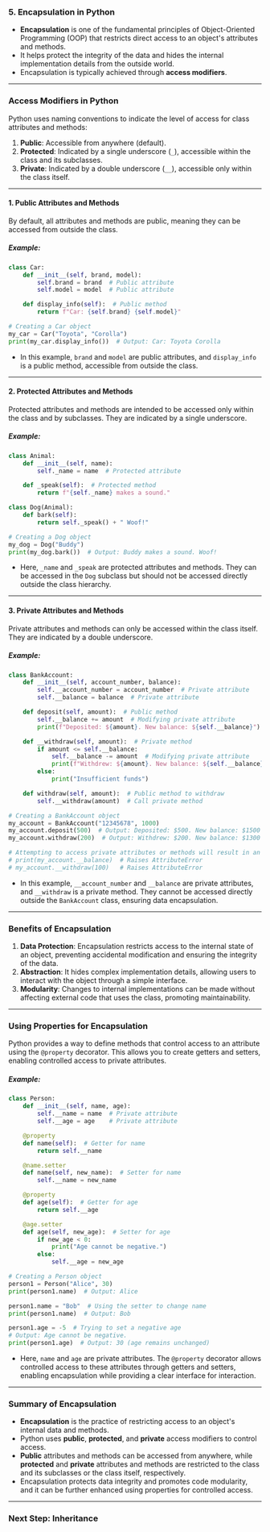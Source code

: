 ### **5. Encapsulation in Python**

- **Encapsulation** is one of the fundamental principles of Object-Oriented Programming (OOP) that restricts direct access to an object's attributes and methods. 
- It helps protect the integrity of the data and hides the internal implementation details from the outside world. 
- Encapsulation is typically achieved through **access modifiers**.

---

### **Access Modifiers in Python**

Python uses naming conventions to indicate the level of access for class attributes and methods:
1. **Public**: Accessible from anywhere (default).
2. **Protected**: Indicated by a single underscore (`_`), accessible within the class and its subclasses.
3. **Private**: Indicated by a double underscore (`__`), accessible only within the class itself.

---

#### **1. Public Attributes and Methods**

By default, all attributes and methods are public, meaning they can be accessed from outside the class.

##### **Example:**
```python
class Car:
    def __init__(self, brand, model):
        self.brand = brand  # Public attribute
        self.model = model  # Public attribute

    def display_info(self):  # Public method
        return f"Car: {self.brand} {self.model}"

# Creating a Car object
my_car = Car("Toyota", "Corolla")
print(my_car.display_info())  # Output: Car: Toyota Corolla
```
- In this example, `brand` and `model` are public attributes, and `display_info` is a public method, accessible from outside the class.

---

#### **2. Protected Attributes and Methods**

Protected attributes and methods are intended to be accessed only within the class and by subclasses. They are indicated by a single underscore.

##### **Example:**
```python
class Animal:
    def __init__(self, name):
        self._name = name  # Protected attribute

    def _speak(self):  # Protected method
        return f"{self._name} makes a sound."

class Dog(Animal):
    def bark(self):
        return self._speak() + " Woof!"

# Creating a Dog object
my_dog = Dog("Buddy")
print(my_dog.bark())  # Output: Buddy makes a sound. Woof!
```
- Here, `_name` and `_speak` are protected attributes and methods. They can be accessed in the `Dog` subclass but should not be accessed directly outside the class hierarchy.

---

#### **3. Private Attributes and Methods**

Private attributes and methods can only be accessed within the class itself. They are indicated by a double underscore.

##### **Example:**
```python
class BankAccount:
    def __init__(self, account_number, balance):
        self.__account_number = account_number  # Private attribute
        self.__balance = balance  # Private attribute

    def deposit(self, amount):  # Public method
        self.__balance += amount  # Modifying private attribute
        print(f"Deposited: ${amount}. New balance: ${self.__balance}")

    def __withdraw(self, amount):  # Private method
        if amount <= self.__balance:
            self.__balance -= amount  # Modifying private attribute
            print(f"Withdrew: ${amount}. New balance: ${self.__balance}")
        else:
            print("Insufficient funds")

    def withdraw(self, amount):  # Public method to withdraw
        self.__withdraw(amount)  # Call private method

# Creating a BankAccount object
my_account = BankAccount("12345678", 1000)
my_account.deposit(500)  # Output: Deposited: $500. New balance: $1500
my_account.withdraw(200)  # Output: Withdrew: $200. New balance: $1300

# Attempting to access private attributes or methods will result in an AttributeError
# print(my_account.__balance)  # Raises AttributeError
# my_account.__withdraw(100)   # Raises AttributeError
```
- In this example, `__account_number` and `__balance` are private attributes, and `__withdraw` is a private method. They cannot be accessed directly outside the `BankAccount` class, ensuring data encapsulation.

---

### **Benefits of Encapsulation**

1. **Data Protection**: Encapsulation restricts access to the internal state of an object, preventing accidental modification and ensuring the integrity of the data.
2. **Abstraction**: It hides complex implementation details, allowing users to interact with the object through a simple interface.
3. **Modularity**: Changes to internal implementations can be made without affecting external code that uses the class, promoting maintainability.

---

### **Using Properties for Encapsulation**

Python provides a way to define methods that control access to an attribute using the `@property` decorator. This allows you to create getters and setters, enabling controlled access to private attributes.

##### **Example:**
```python
class Person:
    def __init__(self, name, age):
        self.__name = name  # Private attribute
        self.__age = age    # Private attribute

    @property
    def name(self):  # Getter for name
        return self.__name

    @name.setter
    def name(self, new_name):  # Setter for name
        self.__name = new_name

    @property
    def age(self):  # Getter for age
        return self.__age

    @age.setter
    def age(self, new_age):  # Setter for age
        if new_age < 0:
            print("Age cannot be negative.")
        else:
            self.__age = new_age

# Creating a Person object
person1 = Person("Alice", 30)
print(person1.name)  # Output: Alice

person1.name = "Bob"  # Using the setter to change name
print(person1.name)  # Output: Bob

person1.age = -5  # Trying to set a negative age
# Output: Age cannot be negative.
print(person1.age)  # Output: 30 (age remains unchanged)
```
- Here, `name` and `age` are private attributes. The `@property` decorator allows controlled access to these attributes through getters and setters, enabling encapsulation while providing a clear interface for interaction.

---

### **Summary of Encapsulation**

- **Encapsulation** is the practice of restricting access to an object's internal data and methods.
- Python uses **public**, **protected**, and **private** access modifiers to control access.
- **Public** attributes and methods can be accessed from anywhere, while **protected** and **private** attributes and methods are restricted to the class and its subclasses or the class itself, respectively.
- Encapsulation protects data integrity and promotes code modularity, and it can be further enhanced using properties for controlled access.

---

### **Next Step: Inheritance**
